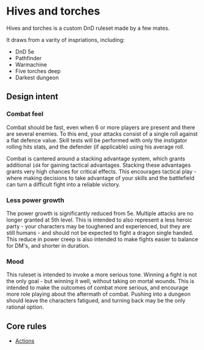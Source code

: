 # Hives and torches
Hives and torches is a custom DnD ruleset made by a few mates.

It draws from a varity of inspriations, including:
 - DnD 5e
 - Pathfinder
 - Warmachine
 - Five torches deep
 - Darkest dungeon

## Design intent

### Combat feel
Combat should be fast, even when 6 or more players are present and there are several enemies. To this end, your attacks consist of a single roll against a flat defence value. Skill tests will be performed with only the instigator rolling hits stats, and the defender (if applicable) using his average roll.

Combat is cantered around a stacking advantage system, which grants additional `1d4` for gaining tactical advantages. Stacking these advantages grants very high chances for critical effects. This encourages tactical play - where making decisions to take advantage of your skills and the battlefield can turn a difficult fight into a reliable victory.

### Less power growth
The power growth is significantly reduced from 5e. Multiple attacks are no longer granted at 5th level. This is intended to also represent a less heroic party - your characters may be toughened and experienced, but they are still humans - and should not be expected to fight a dragon single handed. This reduce in power creep is also intended to make fights easier to balance for DM's, and shorter in duration.

### Mood
This ruleset is intended to invoke a more serious tone. Winning a fight is not the only goal - but winning it well, without taking on mortal wounds.
This is intended to make the outcomes of combat more serious, and encourage more role playing about the aftermath of combat. Pushing into a dungeon should leave the characters fatigued, and turning back may be the only rational option.

## Core rules

 - [Actions](systems/actions.md)